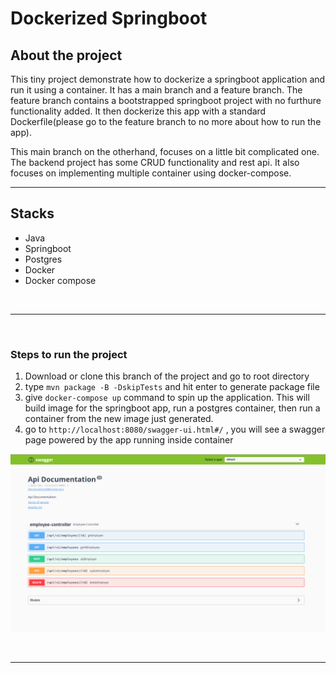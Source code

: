 # Dockerized Springboot

## About the project
This tiny project demonstrate how to dockerize a springboot application and run it using a container. It has a main branch and a feature branch. The feature branch contains a bootstrapped springboot project with no furthure functionality added. It then dockerize this app with a standard Dockerfile(please go to the feature branch to no more about how to run the app).

This main branch on the otherhand, focuses on a little bit complicated one. The backend project has some CRUD functionality and rest api. It also focuses on implementing multiple container using docker-compose.



<hr>

## Stacks

- Java
- Springboot
- Postgres
- Docker
- Docker compose

<br/><hr><br/>

### Steps to run the project


1. Download or clone this branch of the project and go to root directory
2. type ```mvn package -B -DskipTests``` and hit enter to generate package file
3. give ```docker-compose up``` command to spin up the application. This will build image for the springboot app, run a postgres container, then run a container from the new image just generated.
4. go to ```http://localhost:8080/swagger-ui.html#/``` , you will see a swagger page powered by the app running inside container

<img src="ss/swagger.png" width="100%" height="70%" />

<br/><hr><br/>
